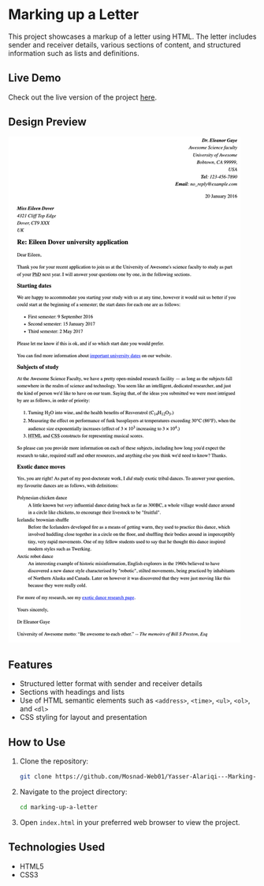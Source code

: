 # Marking up a Letter

This project showcases a markup of a letter using HTML. The letter includes sender and receiver details, various sections of content, and structured information such as lists and definitions.

## Live Demo

Check out the live version of the project [here](https://mosnad-web01.github.io/Yasser-Alariqi---Marking-up-Letter/).

## Design Preview

![Design Preview](./letter-update.png)

## Features

- Structured letter format with sender and receiver details
- Sections with headings and lists
- Use of HTML semantic elements such as `<address>`, `<time>`, `<ul>`, `<ol>`, and `<dl>`
- CSS styling for layout and presentation

## How to Use

1. Clone the repository:
    ```bash
    git clone https://github.com/Mosnad-Web01/Yasser-Alariqi---Marking-up-Letter.git
    ```
2. Navigate to the project directory:
    ```bash
    cd marking-up-a-letter
    ```
3. Open `index.html` in your preferred web browser to view the project.

## Technologies Used

- HTML5
- CSS3